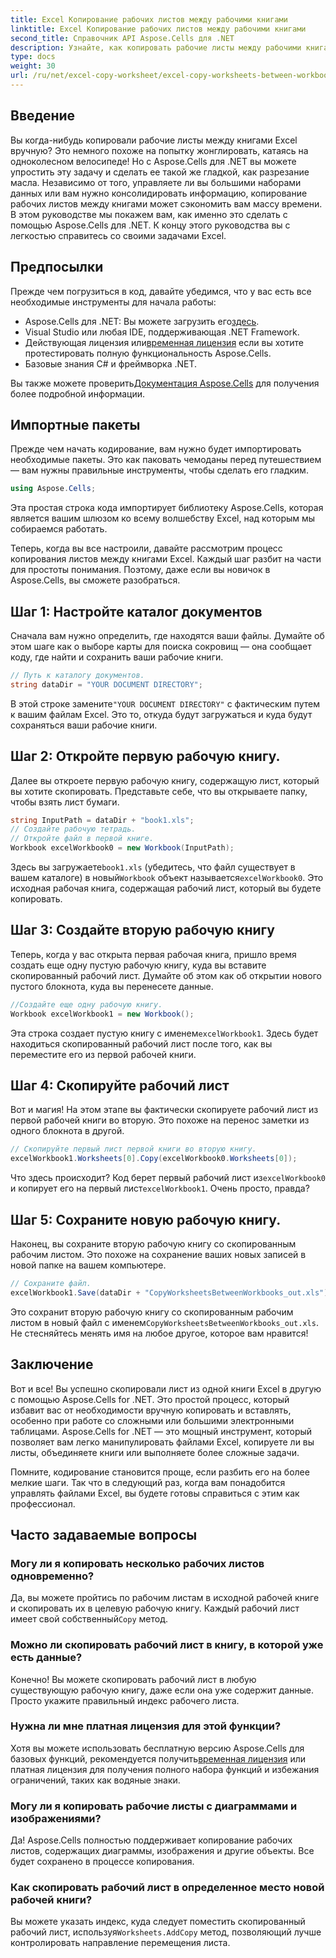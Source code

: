 ```yaml
---
title: Excel Копирование рабочих листов между рабочими книгами
linktitle: Excel Копирование рабочих листов между рабочими книгами
second_title: Справочник API Aspose.Cells для .NET
description: Узнайте, как копировать рабочие листы между рабочими книгами Excel с помощью Aspose.Cells для .NET. Пошаговое руководство с примерами кода для оптимизации управления электронными таблицами.
type: docs
weight: 30
url: /ru/net/excel-copy-worksheet/excel-copy-worksheets-between-workbooks/
---
```

## Введение

Вы когда-нибудь копировали рабочие листы между книгами Excel вручную? Это немного похоже на попытку жонглировать, катаясь на одноколесном велосипеде! Но с Aspose.Cells для .NET вы можете упростить эту задачу и сделать ее такой же гладкой, как разрезание масла. Независимо от того, управляете ли вы большими наборами данных или вам нужно консолидировать информацию, копирование рабочих листов между книгами может сэкономить вам массу времени. В этом руководстве мы покажем вам, как именно это сделать с помощью Aspose.Cells для .NET. К концу этого руководства вы с легкостью справитесь со своими задачами Excel.

## Предпосылки

Прежде чем погрузиться в код, давайте убедимся, что у вас есть все необходимые инструменты для начала работы:

- Aspose.Cells для .NET: Вы можете загрузить его[здесь](https://releases.aspose.com/cells/net/).
- Visual Studio или любая IDE, поддерживающая .NET Framework.
-  Действующая лицензия или[временная лицензия](https://purchase.aspose.com/temporary-license/) если вы хотите протестировать полную функциональность Aspose.Cells.
- Базовые знания C# и фреймворка .NET.

 Вы также можете проверить[Документация Aspose.Cells](https://reference.aspose.com/cells/net/) для получения более подробной информации.

## Импортные пакеты

Прежде чем начать кодирование, вам нужно будет импортировать необходимые пакеты. Это как паковать чемоданы перед путешествием — вам нужны правильные инструменты, чтобы сделать его гладким.

```csharp
using Aspose.Cells;
```

Эта простая строка кода импортирует библиотеку Aspose.Cells, которая является вашим шлюзом ко всему волшебству Excel, над которым мы собираемся работать.


Теперь, когда вы все настроили, давайте рассмотрим процесс копирования листов между книгами Excel. Каждый шаг разбит на части для простоты понимания. Поэтому, даже если вы новичок в Aspose.Cells, вы сможете разобраться.

## Шаг 1: Настройте каталог документов

Сначала вам нужно определить, где находятся ваши файлы. Думайте об этом шаге как о выборе карты для поиска сокровищ — она сообщает коду, где найти и сохранить ваши рабочие книги.

```csharp
// Путь к каталогу документов.
string dataDir = "YOUR DOCUMENT DIRECTORY";
```

 В этой строке замените`"YOUR DOCUMENT DIRECTORY"` с фактическим путем к вашим файлам Excel. Это то, откуда будут загружаться и куда будут сохраняться ваши рабочие книги.

## Шаг 2: Откройте первую рабочую книгу.

Далее вы откроете первую рабочую книгу, содержащую лист, который вы хотите скопировать. Представьте себе, что вы открываете папку, чтобы взять лист бумаги.

```csharp
string InputPath = dataDir + "book1.xls";
// Создайте рабочую тетрадь.
// Откройте файл в первой книге.
Workbook excelWorkbook0 = new Workbook(InputPath);
```

 Здесь вы загружаете`book1.xls` (убедитесь, что файл существует в вашем каталоге) в новый`Workbook` объект называется`excelWorkbook0`. Это исходная рабочая книга, содержащая рабочий лист, который вы будете копировать.

## Шаг 3: Создайте вторую рабочую книгу

Теперь, когда у вас открыта первая рабочая книга, пришло время создать еще одну пустую рабочую книгу, куда вы вставите скопированный рабочий лист. Думайте об этом как об открытии нового пустого блокнота, куда вы перенесете данные.

```csharp
//Создайте еще одну рабочую книгу.
Workbook excelWorkbook1 = new Workbook();
```

 Эта строка создает пустую книгу с именем`excelWorkbook1`. Здесь будет находиться скопированный рабочий лист после того, как вы переместите его из первой рабочей книги.

## Шаг 4: Скопируйте рабочий лист

Вот и магия! На этом этапе вы фактически скопируете рабочий лист из первой рабочей книги во вторую. Это похоже на перенос заметки из одного блокнота в другой.

```csharp
// Скопируйте первый лист первой книги во вторую книгу.
excelWorkbook1.Worksheets[0].Copy(excelWorkbook0.Worksheets[0]);
```

 Что здесь происходит? Код берет первый рабочий лист из`excelWorkbook0` и копирует его на первый лист`excelWorkbook1`. Очень просто, правда?

## Шаг 5: Сохраните новую рабочую книгу.

Наконец, вы сохраните вторую рабочую книгу со скопированным рабочим листом. Это похоже на сохранение ваших новых записей в новой папке на вашем компьютере.

```csharp
// Сохраните файл.
excelWorkbook1.Save(dataDir + "CopyWorksheetsBetweenWorkbooks_out.xls");
```

 Это сохранит вторую рабочую книгу со скопированным рабочим листом в новый файл с именем`CopyWorksheetsBetweenWorkbooks_out.xls`. Не стесняйтесь менять имя на любое другое, которое вам нравится!

## Заключение

Вот и все! Вы успешно скопировали лист из одной книги Excel в другую с помощью Aspose.Cells for .NET. Это простой процесс, который избавит вас от необходимости вручную копировать и вставлять, особенно при работе со сложными или большими электронными таблицами. Aspose.Cells for .NET — это мощный инструмент, который позволяет вам легко манипулировать файлами Excel, копируете ли вы листы, объединяете книги или выполняете более сложные задачи.

Помните, кодирование становится проще, если разбить его на более мелкие шаги. Так что в следующий раз, когда вам понадобится управлять файлами Excel, вы будете готовы справиться с этим как профессионал.

## Часто задаваемые вопросы

### Могу ли я копировать несколько рабочих листов одновременно?

 Да, вы можете пройтись по рабочим листам в исходной рабочей книге и скопировать их в целевую рабочую книгу. Каждый рабочий лист имеет свой собственный`Copy` метод.

### Можно ли скопировать рабочий лист в книгу, в которой уже есть данные?

Конечно! Вы можете скопировать рабочий лист в любую существующую рабочую книгу, даже если она уже содержит данные. Просто укажите правильный индекс рабочего листа.

### Нужна ли мне платная лицензия для этой функции?

 Хотя вы можете использовать бесплатную версию Aspose.Cells для базовых функций, рекомендуется получить[временная лицензия](https://purchase.aspose.com/temporary-license/) или платная лицензия для получения полного набора функций и избежания ограничений, таких как водяные знаки.

### Могу ли я копировать рабочие листы с диаграммами и изображениями?

Да! Aspose.Cells полностью поддерживает копирование рабочих листов, содержащих диаграммы, изображения и другие объекты. Все будет сохранено в процессе копирования.

### Как скопировать рабочий лист в определенное место новой рабочей книги?

 Вы можете указать индекс, куда следует поместить скопированный рабочий лист, используя`Worksheets.AddCopy` метод, позволяющий лучше контролировать направление перемещения листа.